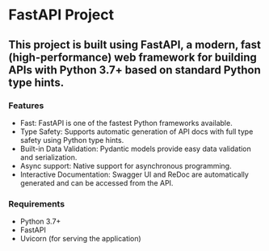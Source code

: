# FastAPI Project
## This project is built using FastAPI, a modern, fast (high-performance) web framework for building APIs with Python 3.7+ based on standard Python type hints.

### Features
- Fast: FastAPI is one of the fastest Python frameworks available.
- Type Safety: Supports automatic generation of API docs with full type safety using Python type hints.
- Built-in Data Validation: Pydantic models provide easy data validation and serialization.
- Async support: Native support for asynchronous programming.
- Interactive Documentation: Swagger UI and ReDoc are automatically generated and can be accessed from the API.
### Requirements
- Python 3.7+
- FastAPI
- Uvicorn (for serving the application)

